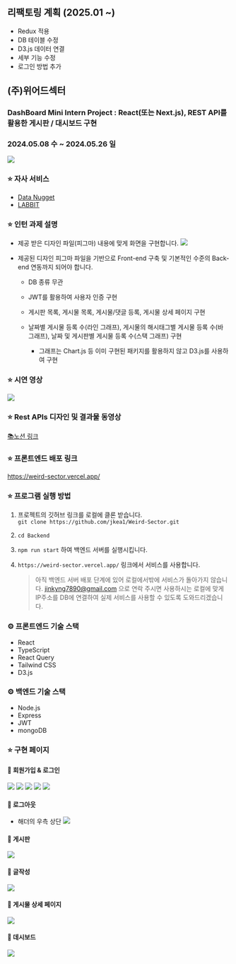 ## 리팩토링 계획 (2025.01 ~)
- Redux 적용
- DB 테이블 수정
- D3.js 데이터 연결
- 세부 기능 수정
- 로그인 방법 추가

## (주)위어드섹터

### DashBoard Mini Intern Project : React(또는 Next.js), REST API를 활용한 게시판 / 대시보드 구현

### 2024.05.08 수 ~ 2024.05.26 일

<img src="./img/Screenshot 2024-05-27 at 3.37.57 AM.png"/>

### ⭐️ 자사 서비스

- [Data Nugget](https://datanugget.io/)
- [LABBIT](https://labbit.kr/)

### ⭐️ 인턴 과제 설명

- 제공 받은 디자인 파일(피그마) 내용에 맞게 화면을 구현합니다.
  <img src="./img/Screenshot 2024-05-29 at 4.20.35 PM.png"/>
- 제공된 디자인 피그마 파일을 기반으로 Front-end 구축 및 기본적인 수준의 Back-end 연동까지 되어야 합니다.

  - DB 종류 무관
  - JWT를 활용하여 사용자 인증 구현
  - 게시판 목록, 게시물 목록, 게시물/댓글 등록, 게시물 상세 페이지 구현
  - 날짜별 게시물 등록 수(라인 그래프), 게시물의 해시태그별 게시물 등록 수(바 그래프), 날짜 및 게시판별 게시물 등록 수(스택 그래프) 구현

    - 그래프는 Chart.js 등 이미 구현된 패키지를 활용하지 않고 D3.js를 사용하여 구현

### ⭐️ 시연 영상

<img src="./img/Screen-Recording-2024-05-27-at-4.20.50 AM-_online-video-cutter.com_.gif"/>

### ⭐️ Rest APIs 디자인 및 결과물 동영상

[📚노션 링크](https://repeated-paprika-d0d.notion.site/219d8105e62243fe87db6454753653c4?pvs=4)

### ⭐️ 프론트엔드 배포 링크

https://weird-sector.vercel.app/

### ⭐️ 프로그램 실행 방법

1. 프로젝트의 깃허브 링크를 로컬에 클론 받습니다. <br/>
   `git clone https://github.com/jkea1/Weird-Sector.git`
2. `cd Backend`
3. `npm run start` 하여 백엔드 서버를 실행시킵니다.
4. `https://weird-sector.vercel.app/` 링크에서 서비스를 사용합니다.

   > 아직 백엔드 서버 배포 단계에 있어 로컬에서밖에 서비스가 돌아가지 않습니다. jinkyng7890@gmail.com 으로 연락 주시면 사용하시는 로컬에 맞게 IP주소를 DB에 연결하여 실제 서비스를 사용할 수 있도록 도와드리겠습니다.

### ⚙️ 프론트엔드 기술 스택

- React
- TypeScript
- React Query
- Tailwind CSS
- D3.js

### ⚙️ 백엔드 기술 스택

- Node.js
- Express
- JWT
- mongoDB

### ⭐️ 구현 페이지

#### 🔗 회원가입 & 로그인

  <img src="./img/Screenshot 2024-05-27 at 2.03.35 AM.png"/>
  <img src="./img/Screenshot 2024-05-27 at 2.12.52 AM.png"/>
  <img src="./img/Screenshot 2024-05-27 at 2.21.28 AM.png"/>
  <img src="./img/Screenshot 2024-05-27 at 3.44.57 AM.png"/>
  <img src="./img/Screenshot 2024-05-27 at 3.47.03 AM.png"/>

#### 🔗 로그아웃

- 해더의 우측 상단
  <img src="./img/Screenshot 2024-05-27 at 3.52.16 AM.png"/>

#### 🔗 게시판

  <img src="./img/Screenshot 2024-05-27 at 3.23.41 AM.png"/>

#### 🔗 글작성

  <img src="./img/Screenshot 2024-05-27 at 3.54.35 AM.png"/>

#### 🔗 게시물 상세 페이지

  <img src="./img/Screenshot 2024-05-27 at 3.57.34 AM.png"/>

#### 🔗 데시보드

  <img src="./img/Screenshot 2024-05-27 at 3.59.14 AM.png"/>
